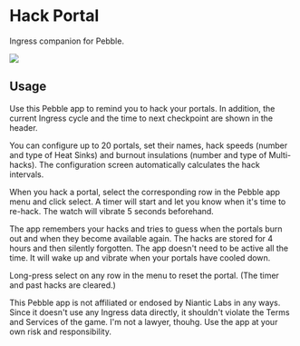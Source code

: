 Hack Portal
==============
Ingress companion for Pebble.

<a href="http://pblweb.com/appstore/54ae740485dd6760e7000077" title="Hack Portal on the Pebble appstore">
  <img src="http://pblweb.com/badge/54ae740485dd6760e7000077/black/large/" />
</a>

Usage
-----

Use this Pebble app to remind you to hack your portals. In addition, the current Ingress cycle and the time to next checkpoint are shown in the header.

You can configure up to 20 portals, set their names, hack speeds (number and type of Heat Sinks) and burnout insulations (number and type of Multi-hacks). The configuration screen automatically calculates the hack intervals.

When you hack a portal, select the corresponding row in the Pebble app menu and click select. A timer will start and let you know when it's time to re-hack. The watch will vibrate 5 seconds beforehand.

The app remembers your hacks and tries to guess when the portals burn out and when they become available again. The hacks are stored for 4 hours and then silently forgotten. The app doesn't need to be active all the time. It will wake up and vibrate when your portals have cooled down.

Long-press select on any row in the menu to reset the portal. (The timer and past hacks are cleared.)

This Pebble app is not affiliated or endosed by Niantic Labs in any ways. Since it doesn't use any Ingress data directly, it shouldn't violate the Terms and Services of the game. I'm not a lawyer, thouhg. Use the app at your own risk and responsibility.
